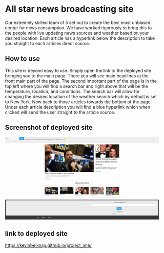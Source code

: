 # All star news broadcasting site

Our extremely skilled team of 5 set out to create the best most unbiased center for news consumption.
We have worked rigorously to bring this to the people with live updating news sources and weather based on your desired location.
Each article has a hyperlink below the description to take you straight to each articles direct source.

## How to use

This site is beyond easy to use. Simply open the link to the deployed site bringing you to the main page. There you will see main headlines at the front main part of the page. The second important part of the page is in the top left where you will find a search bar and right above that will be the temperature, location, and conditions. The search bar will allow for changing the desired location of the weather search which by default is set to New York. Now back to those articles towards the bottom of the page. Under each article description you will find a blue hyperlink which when clicked will send the user straight to the article source.

## Screenshot of deployed site

![This is a screenshot of the site after being fully optimised and set up atfer one week of building of and bug testing](/assets/Pictures/NewsiteSC.png)

## link to deployed site

https://kevinbelknap.github.io/project_one/
